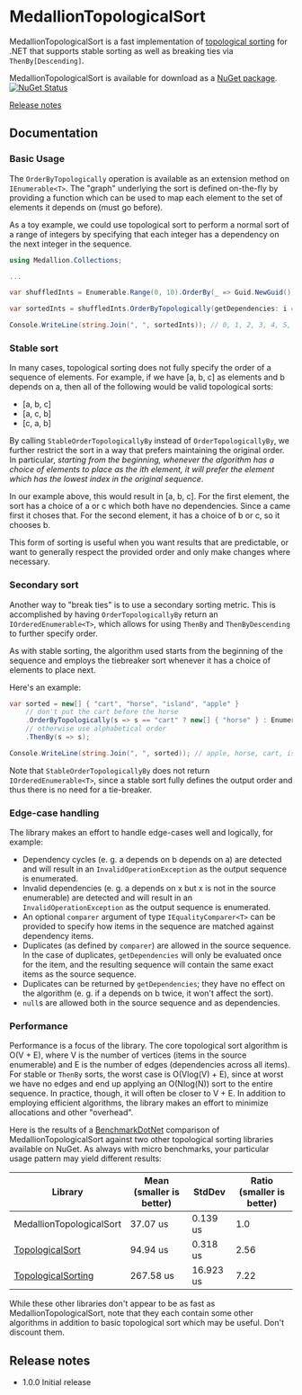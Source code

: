 # MedallionTopologicalSort

MedallionTopologicalSort is a fast implementation of [topological sorting](https://en.wikipedia.org/wiki/Topological_sorting) for .NET that supports stable sorting as well as breaking ties via `ThenBy[Descending]`.

MedallionTopologicalSort is available for download as a [NuGet package](https://www.nuget.org/packages/MedallionTopologicalSort). [![NuGet Status](http://img.shields.io/nuget/v/MedallionTopologicalSort.svg?style=flat)](https://www.nuget.org/packages/MedallionTopologicalSort/)

[Release notes](#release-notes)

## Documentation

### Basic Usage

The `OrderByTopologically` operation is available as an extension method on `IEnumerable<T>`. The "graph" underlying the sort is defined on-the-fly by providing a function which can be used to map each element to the set of elements it depends on (must go before).

As a toy example, we could use topological sort to perform a normal sort of a range of integers by specifying that each integer has a dependency on the next integer in the sequence.

```C#
using Medallion.Collections;

...

var shuffledInts = Enumerable.Range(0, 10).OrderBy(_ => Guid.NewGuid());

var sortedInts = shuffledInts.OrderByTopologically(getDependencies: i => i > 0 ? new[] { i - 1 } : Enumerable.Empty<int>());

Console.WriteLine(string.Join(", ", sortedInts)); // 0, 1, 2, 3, 4, 5, 6, 7, 8, 9
```

### Stable sort

In many cases, topological sorting does not fully specify the order of a sequence of elements. For example, if we have [a, b, c] as elements and b depends on a, then all of the following would be valid topological sorts:
* [a, b, c]
* [a, c, b]
* [c, a, b]

By calling `StableOrderTopologicallyBy` instead of `OrderTopologicallyBy`, we further restrict the sort in a way that prefers maintaining the original order. In particular, *starting from the beginning, whenever the algorithm has a choice of elements to place as the ith element, it will prefer the element which has the lowest index in the original sequence*. 

In our example above, this would result in [a, b, c]. For the first element, the sort has a choice of a or c which both have no dependencies. Since a came first it choses that. For the second element, it has a choice of b or c, so it chooses b.

This form of sorting is useful when you want results that are predictable, or want to generally respect the provided order and only make changes where necessary.

### Secondary sort

Another way to "break ties" is to use a secondary sorting metric. This is accomplished by having `OrderTopologicallyBy` return an `IOrderedEnumerable<T>`, which allows for using `ThenBy` and `ThenByDescending` to further specify order.

As with stable sorting, the algorithm used starts from the beginning of the sequence and employs the tiebreaker sort whenever it has a choice of elements to place next.

Here's an example:
```C#
var sorted = new[] { "cart", "horse", "island", "apple" }
	// don't put the cart before the horse
	.OrderByTopologically(s => s == "cart" ? new[] { "horse" } : Enumerable.Empty<string>())
	// otherwise use alphabetical order
	.ThenBy(s => s);

Console.WriteLine(string.Join(", ", sorted)); // apple, horse, cart, island
```

Note that `StableOrderTopologicallyBy` does not return `IOrderedEnumerable<T>`, since a stable sort fully defines the output order and thus there is no need for a tie-breaker.

### Edge-case handling

The library makes an effort to handle edge-cases well and logically, for example:

* Dependency cycles (e. g. a depends on b depends on a) are detected and will result in an `InvalidOperationException` as the output sequence is enumerated.
* Invalid dependencies (e. g. a depends on x but x is not in the source enumerable) are detected and will result in an `InvalidOperationException` as the output sequence is enumerated.
* An optional `comparer` argument of type `IEqualityComparer<T>` can be provided to specify how items in the sequence are matched against dependency items.
* Duplicates (as defined by `comparer`) are allowed in the source sequence. In the case of duplicates, `getDependencies` will only be evaluated once for the item, and the resulting sequence will contain the same exact items as the source sequence.
* Duplicates can be returned by `getDependencies`; they have no effect on the algorithm (e. g. if a depends on b twice, it won't affect the sort).
* `null`s are allowed both in the source sequence and as dependencies.

### Performance

Performance is a focus of the library. The core topological sort algorithm is O(V + E), where V is the number of vertices (items in the source enumerable) and E is the number of edges (dependencies across all items). For stable or `ThenBy` sorts, the worst case is O(Vlog(V) + E), since at worst we have no edges and end up applying an O(Nlog(N)) sort to the entire sequence. In practice, though, it will often be closer to V + E. In addition to employing efficient algorithms, the library makes an effort to minimize allocations and other "overhead".

Here is the results of a [BenchmarkDotNet](https://github.com/dotnet/BenchmarkDotNet) comparison of MedallionTopologicalSort against two other topological sorting libraries available on NuGet. As always with micro benchmarks, your particular usage pattern may yield different results:

| Library | Mean (smaller is better) | StdDev | Ratio (smaller is better) |
| ----------- | ----------- | ----------- | ----------- |
| MedallionTopologicalSort | 37.07 us | 0.139 us | 1.0 |
| [TopologicalSort](https://www.nuget.org/packages/TopologicalSort/) | 94.94 us | 0.318 us | 2.56 |
| [TopologicalSorting](https://www.nuget.org/packages/TopologicalSorting/) | 267.58 us | 16.923 us | 7.22 |

While these other libraries don't appear to be as fast as MedallionTopologicalSort, note that they each contain some other algorithms in addition to basic topological sort which may be useful. Don't discount them.

## Release notes
- 1.0.0 Initial release
